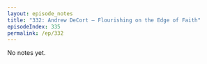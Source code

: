 ```yaml
---
layout: episode_notes
title: "332: Andrew DeCort — Flourishing on the Edge of Faith"
episodeIndex: 335
permalink: /ep/332
---
```

No notes yet.
